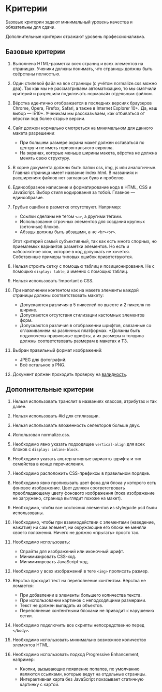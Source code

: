 # Критерии #

Базовые критерии задают минимальный уровень качества и обязательны для сдачи.

Дополнительные критерии отражают уровень профессионализма.

## Базовые критерии ##

1. Выполнена HTML-разметка всех страниц и всех элементов на страницах.
Ученики должны понимать, что страницы должны быть свёрстаны полностью.

2. Один стилевой файл на все страницы (с учётом normalize.css можно два).
Так как мы не рассматриваем автоматизацию, то мы смягчили критерий и разрешили подключать нормалайз отдельным файлом.

3. Вёрстка идентично отображается в последних версиях браузеров Chrome, Opera, Firefox, Safari, а также в Internet Explorer 10+.
Да, наш выбор — IE10+. Ученикам мы рассказываем, как отбиваться от вёрстки под более старые версии.

4. Сайт должен нормально смотреться на минимальном для данного макета разрешении:
    * При большем размере экрана макет должен оставаться по центру и не иметь горизонтального скролла.
    * На экранах, которые меньше ширины макета, вёрстка не должна менять свою структуру.

5. В корне документа должны быть папки css, img, js или аналогичные. Главная страница имеет название index.html. В названиях и расширениях файлов нет заглавных букв и пробелов.

6. Единообразное написание и форматирование кода в HTML, CSS и JavaScript.
Выбор стиля кодирования за тобой. Главное — единообразие.

7. Грубые ошибки в разметке отсутствуют. Например:

    * Ссылки сделаны не тегом `<a>`, а другими тегами.
    * Использование строчных элементов для создания крупных (сеточных) блоков.
    * Абзацы должны быть абзацами, а не `<br><br>`.

    Этот критерий самый субъективный, так как есть много спорных, но приемлемых вариантов разметки элементов. Но есть и «абсолютное зло», которое в код допускать не хочется. Собственные примеры типовых ошибок приветствуются.

8. Нельзя строить сетку с помощью таблиц и позиционирования.  Не с помощью `display: table`, а именно с помощью таблиц.

9. Нельзя использовать !important в CSS.

10. При наполнении контентом как на макете элементы каждой страницы должны соответствовать макету:
    * Допускаются различия в 5 пикселей по высоте и 2 пикселя по ширине.
    * Допускаются отсутствия стилизации кастомных элементов форм.
    * Допускаются различия в отображении шрифтов, связанные со сглаживанием на различных платформах.
    *Должны быть подключены правильные шрифты, а их размеры и толщина должны соответствовать размерам в макетах и ТЗ.

11. Выбран правильный формат изображений:
    * JPEG для фотографий.
    * Всё остальное в PNG.

12. Документ должен проходить проверку на [валидность](validator.w3.org/nu).

## Дополнительные критерии ##

1. Нельзя использовать транслит в названиях классов, атрибутах и так далее.
2. Нельзя использовать #id для стилизации.

3. Нельзя использовать вложенность селекторов больше двух.

4. Использован normalize.css.

5. Необходимо явно указать подходящее `vertical-align` для всех блоков с `display: inline-block`.

6. Необходимо указать альтернативные варианты шрифта и тип семейства в конце перечисления.

7. Необходимо расположить CSS-префиксы в правильном порядке.

8. Необходимо явно прописывать цвет фона для блока у которого есть фоновое изображение. Цвет должен соответствовать преобладающему цвету фонового изображения (пока изображение не загружено, страница выглядит похоже на макет).

9. Необходимо, чтобы все состояния элементов из styleguide.psd были использованы.

10. Необходимо, чтобы при взаимодействии с элементами (наведение, нажатие) ни сам элемент, ни окружающие его блоки не меняли своего положения.
Ничего не должно «прыгать» просто так.

11. Необходимо использовать:
    * Спрайты для изображений или иконочный шрифт.
    * Минимизировать CSS-код.
    * Минимизировать JavaScript-код.

12. Необходимо у всех изображений в теге `<img>` прописать размер.

13. Вёрстка проходит тест на переполнение контентом. Вёрстка не ломается:
    * При добавлении в элементы большего количества текста.
    * При использовании картинок с неподходящими размерами.
    * Текст не должен выпадать из объектов.
    * Переполнение контентными блоками не приводит к нарушению сетки.

14. Необходимо подключить все скрипты непосредственно перед `</body>`.

15. Необходимо использовать минимально возможное количество элементов HTML.

16. Необходимо использовать подход Progressive Enhancement, например:
    * Кнопки, вызывающие появление попапов, по умолчанию являются ссылками, которые ведут на отдельные страницы.
    * Интерактивная карта без JavaScript показывает статичную картинку с картой.
